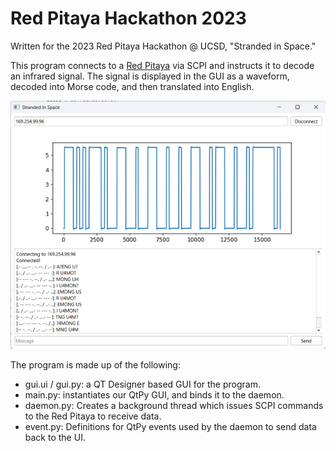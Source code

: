 # Red Pitaya Hackathon 2023

Written for the 2023 Red Pitaya Hackathon @ UCSD, "Stranded in Space."

This program connects to a [Red Pitaya](https://redpitaya.com/) via SCPI and instructs it to decode an infrared signal.
The signal is displayed in the GUI as a waveform, decoded into Morse code, and then translated into English.

![Demo image](./demo.png)

The program is made up of the following:
- gui.ui / gui.py: a QT Designer based GUI for the program.
- main.py: instantiates our QtPy GUI, and binds it to the daemon.
- daemon.py: Creates a background thread which issues SCPI commands to the Red Pitaya to receive data.
- event.py: Definitions for QtPy events used by the daemon to send data back to the UI.